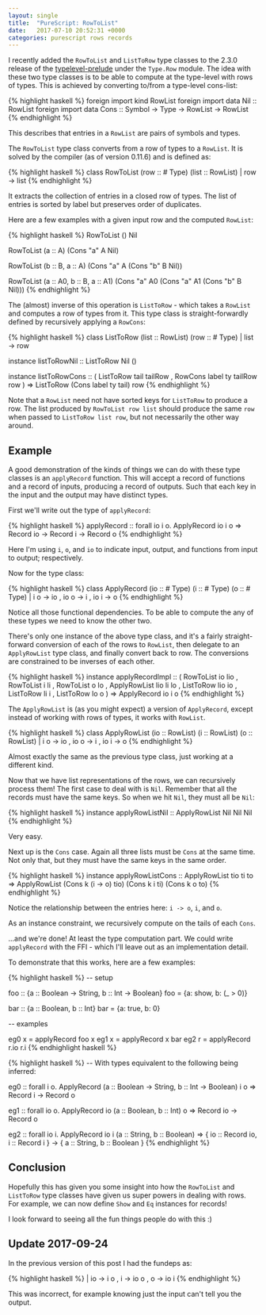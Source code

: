 ```yaml
---
layout: single
title:  "PureScript: RowToList"
date:   2017-07-10 20:52:31 +0000
categories: purescript rows records
---
```


I recently added the `RowToList` and `ListToRow` type classes to the 2.3.0
release of the [typelevel-prelude][typelevel-prelude] under the `Type.Row`
module.  The idea with these two type classes is to be able to compute at the
type-level with rows of types.  This is achieved by converting to/from a
type-level cons-list:

{% highlight haskell %}
foreign import kind RowList
foreign import data Nil :: RowList
foreign import data Cons :: Symbol -> Type -> RowList -> RowList
{% endhighlight %}

This describes that entries in a `RowList` are pairs of symbols and types.

The `RowToList` type class converts from a row of types to a `RowList`. It is
solved by the compiler (as of version 0.11.6) and is defined as:

{% highlight haskell %}
class RowToList (row :: # Type)
                (list :: RowList) |
                row -> list
{% endhighlight %}

It extracts the collection of entries in a closed row of types.
The list of entries is sorted by label but preserves order of duplicates.

Here are a few examples with a given input row and the computed `RowList`:

{% highlight haskell %}
RowToList () Nil

RowToList (a :: A) (Cons "a" A Nil)

RowToList (b :: B, a :: A) (Cons "a" A (Cons "b" B Nil))

RowToList (a :: A0, b :: B, a :: A1) (Cons "a" A0 (Cons "a" A1 (Cons "b" B Nil)))
{% endhighlight %}

The (almost) inverse of this operation is `ListToRow` - which takes a `RowList`
and computes a row of types from it.  This type class is straight-forwardly
defined by recursively applying a `RowCons`:

{% highlight haskell %}
class ListToRow (list :: RowList)
                (row :: # Type) |
                list -> row

instance listToRowNil
  :: ListToRow Nil ()

instance listToRowCons
  :: ( ListToRow tail tailRow
     , RowCons label ty tailRow row )
=> ListToRow (Cons label ty tail) row
{% endhighlight %}

Note that a `RowList` need not have sorted keys for `ListToRow` to produce a
row.  The list produced by `RowToList row list` should produce the same `row`
when passed to `ListToRow list row`, but not necessarily the other way around.

## Example

A good demonstration of the kinds of things we can do with these type classes
is an `applyRecord` function.  This will accept a record of functions and a
record of inputs, producing a record of outputs.  Such that each key in the
input and the output may have distinct types.

First we'll write out the type of `applyRecord`:

{% highlight haskell %}
applyRecord :: forall io i o.
  ApplyRecord io i o =>
  Record io -> Record i -> Record o
{% endhighlight %}

Here I'm using `i`, `o`, and `io` to indicate input, output, and functions from
input to output; respectively.

Now for the type class:

{% highlight haskell %}
class ApplyRecord (io :: # Type)
                  (i :: # Type)
                  (o :: # Type)
                  | i o -> io
                  , io o -> i
                  , io i -> o
{% endhighlight %}

Notice all those functional dependencies.  To be able to compute the any of
these types we need to know the other two.

There's only one instance of the above type class, and it's a fairly
straight-forward conversion of each of the rows to `RowList`, then delegate to
an `ApplyRowList` type class, and finally convert back to row.  The conversions
are constrained to be inverses of each other.

{% highlight haskell %}
instance applyRecordImpl
  :: ( RowToList io lio
     , RowToList i li
     , RowToList o lo
     , ApplyRowList lio li lo
     , ListToRow lio io
     , ListToRow li i
     , ListToRow lo o )
  => ApplyRecord io i o
{% endhighlight %}

The `ApplyRowList` is (as you might expect) a version of `ApplyRecord`, except
instead of working with rows of types, it works with `RowList`.

{% highlight haskell %}
class ApplyRowList (io :: RowList)
                   (i :: RowList)
                   (o :: RowList)
                   | i o -> io
                   , io o -> i
                   , io i -> o
{% endhighlight %}

Almost exactly the same as the previous type class, just working at a different
kind.

Now that we have list representations of the rows, we can recursively process
them!  The first case to deal with is `Nil`.  Remember that all the records
must have the same keys.  So when we hit `Nil`, they must all be `Nil`:

{% highlight haskell %}
instance applyRowListNil
  :: ApplyRowList Nil Nil Nil
{% endhighlight %}

Very easy.

Next up is the `Cons` case.  Again all three lists must be `Cons` at the same
time.  Not only that, but they must have the same keys in the same order.

{% highlight haskell %}
instance applyRowListCons
  :: ApplyRowList tio ti to
  => ApplyRowList (Cons k (i -> o) tio) (Cons k i ti) (Cons k o to)
{% endhighlight %}

Notice the relationship between the entries here: `i -> o`, `i`, and `o`.

As an instance constraint, we recursively compute on the tails of each `Cons`.

...and we're done!  At least the type computation part.  We could write
`applyRecord` with the FFI - which I'll leave out as an implementation detail.

To demonstrate that this works, here are a few examples:

{% highlight haskell %}
-- setup

foo :: {a :: Boolean -> String, b :: Int -> Boolean}
foo = {a: show, b: (_ > 0)}

bar :: {a :: Boolean, b :: Int}
bar = {a: true, b: 0}

-- examples

eg0 x = applyRecord foo x
eg1 x = applyRecord x bar
eg2 r = applyRecord r.io r.i
{% endhighlight haskell %}

{% highlight haskell %}
-- With types equivalent to the following being inferred:

eg0 :: forall i o.
  ApplyRecord (a :: Boolean -> String, b :: Int -> Boolean) i o =>
  Record i -> Record o

eg1 :: forall io o.
  ApplyRecord io (a :: Boolean, b :: Int) o =>
  Record io -> Record o

eg2 :: forall io i.
  ApplyRecord io i (a :: String, b :: Boolean) =>
  { io :: Record io, i :: Record i } ->
  { a :: String, b :: Boolean }
{% endhighlight %}

## Conclusion

Hopefully this has given you some insight into how the `RowToList` and
`ListToRow` type classes have given us super powers in dealing with rows.  For
example, we can now define `Show` and `Eq` instances for records!

I look forward to seeing all the fun things people do with this :)

## Update 2017-09-24

In the previous version of this post I had the fundeps as:

{% highlight haskell %}
| io -> i o
, i -> io o
, o -> io i
{% endhighlight %}

This was incorrect, for example knowing just the input can't tell you the
output.

[typelevel-prelude]: https://github.com/purescript/purescript-typelevel-prelude
